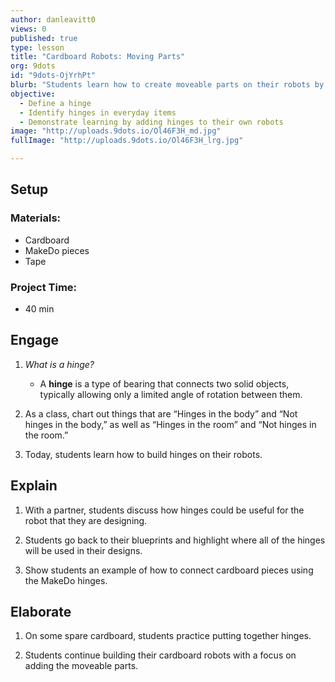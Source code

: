 ```yaml
---
author: danleavitt0
views: 0
published: true
type: lesson
title: "Cardboard Robots: Moving Parts"
org: 9dots
id: "9dots-OjYrhPt"
blurb: "Students learn how to create moveable parts on their robots by adding #MakeDo hinges."
objective: 
  - Define a hinge
  - Identify hinges in everyday items
  - Demonstrate learning by adding hinges to their own robots
image: "http://uploads.9dots.io/Ol46F3H_md.jpg"
fullImage: "http://uploads.9dots.io/Ol46F3H_lrg.jpg"

---
```


## Setup

### Materials:

- Cardboard
- MakeDo pieces
- Tape

### Project Time:

- 40 min

## Engage

1. _What is a hinge?_
	- A **hinge** is a type of bearing that connects two solid objects, typically allowing only a limited angle of rotation between them.

2. As a class, chart out things that are “Hinges in the body” and “Not hinges in the body,” as well as “Hinges in the room” and “Not hinges in the room.”

3. Today, students learn how to build hinges on their robots.

## Explain

1. With a partner, students discuss how hinges could be useful for the robot that they are designing.

2. Students go back to their blueprints and highlight where all of the hinges will be used in their designs.

3. Show students an example of how to connect cardboard pieces using the MakeDo hinges.

## Elaborate

1. On some spare cardboard, students practice putting together hinges.

2. Students continue building their cardboard robots with a focus on adding the moveable parts.
